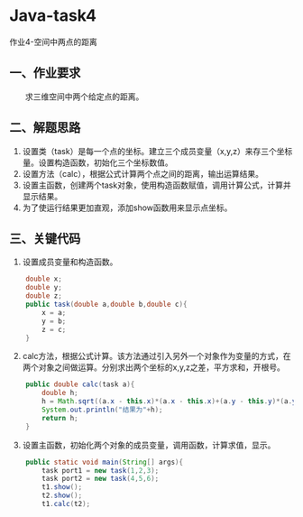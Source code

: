 # Java-task4
作业4-空间中两点的距离

## 一、作业要求
&emsp;&emsp;求三维空间中两个给定点的距离。

## 二、解题思路
1. 设置类（task）是每一个点的坐标。建立三个成员变量（x,y,z）来存三个坐标量。设置构造函数，初始化三个坐标数值。
2. 设置方法（calc），根据公式计算两个点之间的距离，输出运算结果。
3. 设置主函数，创建两个task对象，使用构造函数赋值，调用计算公式，计算并显示结果。
4. 为了使运行结果更加直观，添加show函数用来显示点坐标。

## 三、关键代码
1. 设置成员变量和构造函数。
```java
    double x;
    double y;
    double z;
    public task(double a,double b,double c){
        x = a;
        y = b;
        z = c;
    }
```
2. calc方法，根据公式计算。该方法通过引入另外一个对象作为变量的方式，在两个对象之间做运算。分别求出两个坐标的x,y,z之差，平方求和，开根号。
```java
    public double calc(task a){
        double h;
        h = Math.sqrt((a.x - this.x)*(a.x - this.x)+(a.y - this.y)*(a.y - this.y)+(a.z - this.z)*(a.z - this.z));
        System.out.println("结果为"+h);
        return h;
    }
```
3. 设置主函数，初始化两个对象的成员变量，调用函数，计算求值，显示。
```java
    public static void main(String[] args){
        task port1 = new task(1,2,3);
        task port2 = new task(4,5,6);
        t1.show();
        t2.show();
        t1.calc(t2);
```
